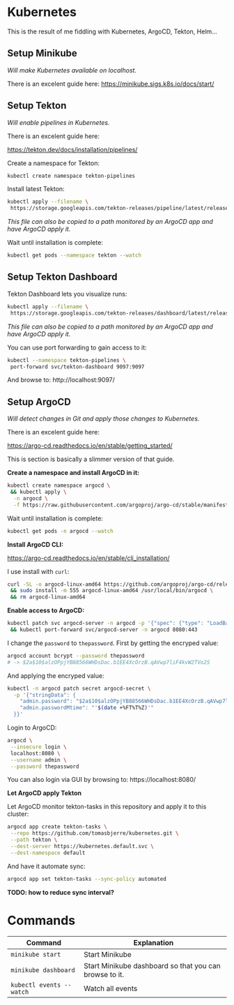# Kubernetes

This is the result of me fiddling with Kubernetes, ArgoCD, Tekton, Helm...

## Setup Minikube

_Will make Kubernetes available on localhost._

There is an excelent guide here:
https://minikube.sigs.k8s.io/docs/start/

## Setup Tekton

_Will enable pipelines in Kubernetes._

There is an excelent guide here:

https://tekton.dev/docs/installation/pipelines/

Create a namespace for Tekton:

```sh
kubectl create namespace tekton-pipelines
```

Install latest Tekton:

```sh
kubectl apply --filename \
 https://storage.googleapis.com/tekton-releases/pipeline/latest/release.yaml
```

_This file can also be copied to a path monitored by an ArgoCD app and have ArgoCD apply it._

Wait until installation is complete:

```sh
kubectl get pods --namespace tekton --watch
```

## Setup Tekton Dashboard

Tekton Dashboard lets you visualize runs:

```sh
kubectl apply --filename \
 https://storage.googleapis.com/tekton-releases/dashboard/latest/release-full.yaml
```

_This file can also be copied to a path monitored by an ArgoCD app and have ArgoCD apply it._

You can use port forwarding to gain access to it:

```sh
kubectl --namespace tekton-pipelines \
 port-forward svc/tekton-dashboard 9097:9097
```

And browse to: http://localhost:9097/

## Setup ArgoCD

_Will detect changes in Git and apply those changes to Kubernetes._

There is an excelent guide here:

https://argo-cd.readthedocs.io/en/stable/getting_started/

This is section is basically a slimmer version of that guide.

**Create a namespace and install ArgoCD in it:**

```sh
kubectl create namespace argocd \
 && kubectl apply \
  -n argocd \
  -f https://raw.githubusercontent.com/argoproj/argo-cd/stable/manifests/install.yaml
```

Wait until installation is complete:

```sh
kubectl get pods -n argocd --watch
```

**Install ArgoCD CLI:**

https://argo-cd.readthedocs.io/en/stable/cli_installation/

I use install with `curl`:

```sh
curl -SL -o argocd-linux-amd64 https://github.com/argoproj/argo-cd/releases/latest/download/argocd-linux-amd64 \
 && sudo install -m 555 argocd-linux-amd64 /usr/local/bin/argocd \
 && rm argocd-linux-amd64
```

**Enable access to ArgoCD:**

```sh
kubectl patch svc argocd-server -n argocd -p '{"spec": {"type": "LoadBalancer"}}' \
 && kubectl port-forward svc/argocd-server -n argocd 8080:443
```

I change the `password` to `thepassword`. First by getting the encryped value:

```sh
argocd account bcrypt --password thepassword
# -> $2a$10$alzOPpjYB88566WHDsDac.b1EE4XcOrzB.qAVwp7liF4kvW2TVo2S
```

And applying the encryped value:

```sh
kubectl -n argocd patch secret argocd-secret \
  -p '{"stringData": {
    "admin.password": "$2a$10$alzOPpjYB88566WHDsDac.b1EE4XcOrzB.qAVwp7liF4kvW2TVo2S",
    "admin.passwordMtime": "'$(date +%FT%T%Z)'"
  }}'
```

Login to ArgoCD:

```sh
argocd \
 --insecure login \
 localhost:8080 \
 --username admin \
 --password thepassword
```

You can also login via GUI by browsing to: https://localhost:8080/

**Let ArgoCD apply Tekton**

Let ArgoCD monitor tekton-tasks in this repository and apply it to this cluster:

```sh
argocd app create tekton-tasks \
 --repo https://github.com/tomasbjerre/kubernetes.git \
 --path tekton \
 --dest-server https://kubernetes.default.svc \
 --dest-namespace default
```

And have it automate sync:

```sh
argocd app set tekton-tasks --sync-policy automated
```

**TODO: how to reduce sync interval?**

# Commands

| **Command**              | **Explanation**                                        |
| ------------------------ | ------------------------------------------------------ |
| `minikube start`         | Start Minikube                                         |
| `minikube dashboard`     | Start Minikube dashboard so that you can browse to it. |
| `kubectl events --watch` | Watch all events                                       |
